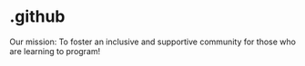 # .github
Our mission: To foster an inclusive and supportive community for those who are learning to program!
